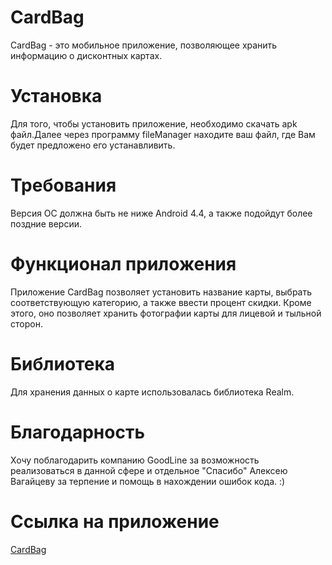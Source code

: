 # **CardBag**
CardBag - это мобильное приложение, позволяющее хранить информацию о дисконтных картах.


# **Установка**
Для того, чтобы установить приложение, необходимо скачать apk файл.Далее через программу fileManager находите ваш файл, где Вам будет предложено его устанавливить.

# **Требования**
Версия ОС должна быть не ниже Android 4.4, а также подойдут более поздние версии.

# **Функционал приложения**
Приложение CardBag позволяет установить название карты, выбрать соответствующую категорию, а также ввести процент скидки. Кроме этого, оно позволяет хранить фотографии карты для лицевой и тыльной сторон.

# **Библиотека**
Для хранения данных о карте использовалась библиотека Realm.

# **Благодарность**
Хочу поблагодарить компанию GoodLine за возможность реализоваться в данной сфере и отдельное "Спасибо" Алексею Вагайцеву за терпение и помощь в нахождении ошибок кода. :)

# **Ссылка на приложение**
[CardBag](https://github.com/kolotovanadezhda/CardBag/blob/master/app-debug.apk)



